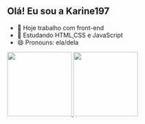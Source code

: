 ## Olá! Eu sou a Karine197

- 🔭 Hoje trabalho com front-end
- 🌱 Estudando HTML,CSS e JavaScript
- 😄 Pronouns: ela/dela

<div>
  <a href="https://github.com/imkarine197">
  <img height="150em" src="https://github-readme-stats.vercel.app/apiusername=imkarine197&show_icons=false&theme=dark&include_all_commits=true&count_private=true"/>
  <img height="150em" src="https://github-readme-stats.vercel.app/api/top-langs/?username=imkarine197&layout=compact&langs_count=7&theme=dark"/>
</div>
